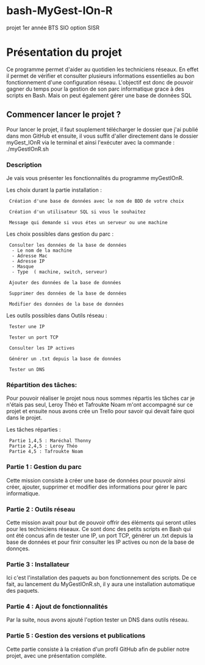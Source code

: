 # bash-MyGest-IOn-R
projet 1er année BTS SIO option SISR
# Présentation du projet

Ce programme permet d'aider au quotidien les techniciens réseaux. 
En effet il permet de vérifier et consulter plusieurs informations essentielles au bon fonctionnement d'une configuration réseau.
L'objectif est donc de pouvoir gagner du temps pour la gestion de son parc informatique grace à des  scripts en Bash. Mais on peut également gérer une base de données SQL


## Commencer lancer le projet ?

Pour lancer le projet, il faut souplement télécharger le dossier que j'ai publié dans mon GitHub et ensuite, il vous suffit d'aller directement dans le dossier myGest_IOnR via le terminal et ainsi l'exécuter avec la commande : ./myGestIOnR.sh


### Description

Je vais vous présenter les fonctionnalités du programme myGestIOnR.

Les choix durant la partie installation :

     Création d'une base de données avec le nom de BDD de votre choix

     Création d'un utilisateur SQL si vous le souhaitez

     Message qui demande si vous étes un serveur ou une machine

Les choix possibles dans gestion du parc : 

     Consulter les données de la base de données
      - Le nom de la machine
      - Adresse Mac
      - Adresse IP
      - Masque
      - Type  ( machine, switch, serveur)
      
     Ajouter des données de la base de données

     Supprimer des données de la base de données

     Modifier des données de la base de données


Les outils possibles dans Outils réseau : 

     Tester une IP
      
     Tester un port TCP
      
     Consulter les IP actives
      
     Générer un .txt depuis la base de données

     Tester un DNS

### Répartition des tâches:

Pour pouvoir réaliser le projet nous nous sommes répartis les tâches car je n'étais pas seul, Leroy Théo et Tafroukte Noam m'ont accompagné sur ce projet et ensuite nous avons crée un Trello pour savoir qui devait faire quoi dans le projet.

Les tâches réparties :

     Partie 1,4,5 : Maréchal Thonny
     Partie 2,4,5 : Leroy Théo
     Partie 4,5 : Tafroukte Noam

### Partie 1 : Gestion du parc

Cette mission consiste à créer une base de données pour pouvoir ainsi créer, ajouter, supprimer et modifier des informations pour gérer le parc informatique.

### Partie 2 : Outils réseau 

Cette mission avait pour but de pouvoir offrir des éléments qui seront utiles pour les techniciens réseaux. 
Ce sont donc des petits scripts en Bash qui ont été concus afin de tester une IP, un port TCP, générer un .txt depuis la base de données et pour finir consulter les IP actives ou non de la base de donnçes.

### Partie 3 : Installateur

Ici c'est l'installation des paquets au bon fonctionnement des scripts.
De ce fait, au lancement du MyGestIOnR.sh, il y aura une installation automatique des paquets.

### Partie 4 : Ajout de fonctionnalités

Par la suite, nous avons ajouté l'option tester un DNS dans outils réseau.

### Partie 5 : Gestion des versions et publications

Cette partie consiste à la création d'un profil GitHub afin de publier notre projet, avec une présentation compléte.
